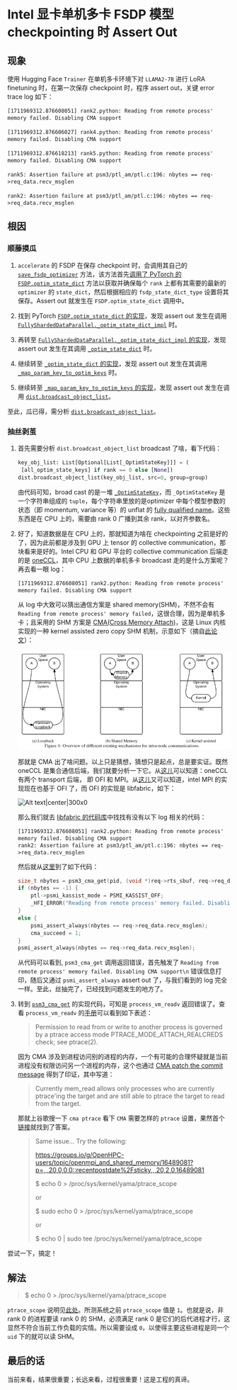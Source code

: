 # Intel 显卡单机多卡 FSDP 模型 checkpointing 时 Assert Out

## 现象

使用 Hugging Face `Trainer` 在单机多卡环境下对 `LLAMA2-7B` 进行 LoRA finetuning 时，在第一次保存 checkpoint 时，程序 assert out，关键 error trace log 如下：

```
[1711969312.876608051] rank2.python: Reading from remote process' memory failed. Disabling CMA support

[1711969312.876606027] rank4.python: Reading from remote process' memory failed. Disabling CMA support

[1711969312.876618213] rank5.python: Reading from remote process' memory failed. Disabling CMA support

rank5: Assertion failure at psm3/ptl_am/ptl.c:196: nbytes == req->req_data.recv_msglen

rank2: Assertion failure at psm3/ptl_am/ptl.c:196: nbytes == req->req_data.recv_msglen
```

## 根因

### 顺藤摸瓜

1.  `accelerate` 的 FSDP 在保存 checkpoint 时，会调用其自己的 [`save_fsdp_optimizer`](https://github.com/huggingface/accelerate/blob/c470a1336a7a2711f9903807a81a8fecf60cc1b2/src/accelerate/utils/fsdp_utils.py#L152) 方法，该方法首先[调用了 PyTorch 的 `FSDP.optim_state_dict`](https://github.com/huggingface/accelerate/blob/c470a1336a7a2711f9903807a81a8fecf60cc1b2/src/accelerate/utils/fsdp_utils.py#L157) 方法以获取并确保每个 `rank` 上都有其需要的最新的 `optimizer` 的 `state_dict`，然后根据相应的 `fsdp_state_dict_type` 设置将其保存。Assert out 就发生在 `FSDP.optim_state_dict` 调用中。

2. 找到 PyTorch [`FSDP.optim_state_dict` 的实现](https://github.com/pytorch/pytorch/blob/e3ac61587aa368c613ef01df1f328a396b64cd5d/torch/distributed/fsdp/fully_sharded_data_parallel.py#L1827)，发现 assert out 发生在调用 [`FullyShardedDataParallel._optim_state_dict_impl`](https://github.com/pytorch/pytorch/blob/e3ac61587aa368c613ef01df1f328a396b64cd5d/torch/distributed/fsdp/fully_sharded_data_parallel.py#L1827) 时。

3. 再转至 [`FullyShardedDataParallel._optim_state_dict_impl` 的实现](https://github.com/pytorch/pytorch/blob/e3ac61587aa368c613ef01df1f328a396b64cd5d/torch/distributed/fsdp/fully_sharded_data_parallel.py#L1211)，发现 assert out 发生在其调用 [`_optim_state_dict`](https://github.com/pytorch/pytorch/blob/e3ac61587aa368c613ef01df1f328a396b64cd5d/torch/distributed/fsdp/fully_sharded_data_parallel.py#L1211) 时。

4. 继续转至 [`_optim_state_dict` 的实现](https://github.com/pytorch/pytorch/blob/e3ac61587aa368c613ef01df1f328a396b64cd5d/torch/distributed/fsdp/_optim_utils.py#L1864)，发现 assert out 发生在其调用 [`_map_param_key_to_optim_keys`](https://github.com/pytorch/pytorch/blob/e3ac61587aa368c613ef01df1f328a396b64cd5d/torch/distributed/fsdp/_optim_utils.py#L1956) 时。

5. 继续转至 [`_map_param_key_to_optim_keys` 的实现](https://github.com/pytorch/pytorch/blob/e3ac61587aa368c613ef01df1f328a396b64cd5d/torch/distributed/fsdp/_optim_utils.py#L1189)，发现 assert out 发生在调用 [`dist.broadcast_object_list`](https://github.com/pytorch/pytorch/blob/e3ac61587aa368c613ef01df1f328a396b64cd5d/torch/distributed/fsdp/_optim_utils.py#L1241)。

至此，瓜已得，需分析 [`dist.broadcast_object_list`](https://github.com/pytorch/pytorch/blob/e3ac61587aa368c613ef01df1f328a396b64cd5d/torch/distributed/distributed_c10d.py#L2578)。

### 抽丝剥茧

1. 首先需要分析  `dist.broadcast_object_list` broadcast 了啥，看下代码：
    ``` python
	key_obj_list: List[Optional[List[_OptimStateKey]]] = (
     [all_optim_state_keys] if rank == 0 else [None])
	dist.broadcast_object_list(key_obj_list, src=0, group=group)
	```
	由代码可知，broad cast 的是一堆 [`_OptimStateKey`](https://github.com/pytorch/pytorch/blob/e3ac61587aa368c613ef01df1f328a396b64cd5d/torch/distributed/fsdp/_optim_utils.py#L117)，而 `_OptimStateKey` 是一个字符串组成的 `tuple`，每个字符串里放的是optimizer 中每个模型参数的状态（即 momentum, variance 等）的 unflat 的 [fully qualified name](https://en.wikipedia.org/wiki/Fully_qualified_name)。这些东西是在 CPU 上的，需要由 rank 0 广播到其余 rank，以对齐参数名。  

2. 好了，知道数据是在 CPU 上的，那就知道为啥在 checkpointing 之前是好的了，因为此前都是涉及到 GPU 上 tensor 的 collective communication，那块看来是好的。Intel CPU 和 GPU 平台的 collective communication 后端走的是 [oneCCL](https://github.com/oneapi-src/oneCCL)，其中 CPU 上数据的单机多卡 broadcast 走的是什么方案呢？再去看一眼 log：
	```
	[1711969312.876608051] rank2.python: Reading from remote process' memory failed. Disabling CMA support
	```
    从 log 中大致可以猜出通信方案是 shared memory(SHM)，不然不会有 `Reading from remote process' memory failed`，这很合理，因为是单机多卡；且采用的 SHM 方案是 [CMA(Cross Memory Attach)](https://git.kernel.org/pub/scm/linux/kernel/git/torvalds/linux.git/commit/?id=fcf634098c00dd9cd247447368495f0b79be12d1)，这是 Linux 内核实现的一种 kernel assisted zero copy SHM 机制，示意如下（摘自[此论文](https://www.researchgate.net/profile/Jerome-Vienne/publication/266659710_Benefits_of_Cross_Memory_Attach_for_MPI_libraries_on_HPC_Clusters/links/576955fc08ae3bf53d331892/Benefits-of-Cross-Memory-Attach-for-MPI-libraries-on-HPC-Clusters.pdf)）：

    ![Alt text|center](assets/xpu-fsdp-assert-out-debug/image-0.png)

    那就是 CMA 出了啥问题。以上只是猜想，猜想只是起点，总是要实证。既然 oneCCL 是集合通信后端，我们就要分析一下它。从[这儿](https://oneapi-src.github.io/oneCCL/env-variables.html)可以知道：oneCCL 有两个 transport 后端， 即 OFI 和 MPI。从[这儿](https://www.intel.com/content/www/us/en/developer/articles/technical/mpi-library-2019-over-libfabric.html)又可以知道，intel MPI 的实现现在也基于 OFI 了，而 OFI 的实现是 libfabric，如下：

	![Alt text|center|300x0](./1715322690592.png)

    那么我们就去 [libfabric 的代码库](https://github.com/ofiwg/libfabric)中找找有没有以下 log 相关的代码：

	```
	[1711969312.876608051] rank2.python: Reading from remote process' memory failed. Disabling CMA support
	rank2: Assertion failure at psm3/ptl_am/ptl.c:196: nbytes == req->req_data.recv_msglen
	```

    然后就从[这里](https://github.com/intel/eth-psm3-fi/blob/master/psm3/ptl_am/ptl.c#L200)到了如下代码：
	``` cpp
	size_t nbytes = psm3_cma_get(pid, (void *)req->rts_sbuf, req->req_data.buf, req->req_data.recv_msglen);
	if (nbytes == -1) {
		ptl->psmi_kassist_mode = PSMI_KASSIST_OFF;
		_HFI_ERROR("Reading from remote process' memory failed. Disabling CMA support\n");
	}
	else {
		psmi_assert_always(nbytes == req->req_data.recv_msglen);
		cma_succeed = 1;
	}
	psmi_assert_always(nbytes == req->req_data.recv_msglen);
	```
    从代码可以看到, `psm3_cma_get` 调用返回错误，首先触发了 `Reading from remote process' memory failed. Disabling CMA support\n` 错误信息打印，随后又通过 `psmi_assert_always` assert out 了，与我们看到的 log 完全一样。至此，丝抽完了，已经找到问题发生的地方了。

3. 转到 [`psm3_cma_get`](https://github.com/ofiwg/libfabric/blob/main/prov/psm3/psm3/ptl_am/cmarwu.c#L152) 的实现代码，可知是 `process_vm_readv` 返回错误了。查看 `process_vm_readv` 的[手册](https://man7.org/linux/man-pages/man2/process_vm_readv.2.html)可以看到如下表述：
    > Permission to read from or write to another process is governed by a ptrace access mode PTRACE_MODE_ATTACH_REALCREDS check; see ptrace(2).

	因为 CMA 涉及到进程访问别的进程的内存，一个有可能的合理怀疑就是当前进程没有权限访问另一个进程的内存，这个也通过 [CMA patch the commit message](https://git.kernel.org/pub/scm/linux/kernel/git/torvalds/linux.git/commit/?id=fcf634098c00dd9cd247447368495f0b79be12d1) 得到了印证，其中写道：
    > Currently mem_read allows only processes who are currently ptrace'ing the target and are still able to ptrace the target to read from the target.
 
    那就上谷歌搜一下 `cma ptrace` 看下 `CMA` 需要怎样的 `ptrace` 设置，果然首个[链接](https://github.com/microsoft/WSL/issues/3397)就找到了答案。
    > Same issue... Try the following:
    >
    > https://groups.io/g/OpenHPC-users/topic/openmpi_and_shared_memory/16489081?p=,,,20,0,0,0::recentpostdate%2Fsticky,,,20,2,0,16489081
    >
    > \$ echo 0 > /proc/sys/kernel/yama/ptrace_scope
    >
    > or
    >
    > \$ sudo echo 0 > /proc/sys/kernel/yama/ptrace_scope
    >
    > or
    >
    > $ echo 0 | sudo tee /proc/sys/kernel/yama/ptrace_scope

尝试一下，搞定！

## 解法

> $ echo 0 > /proc/sys/kernel/yama/ptrace_scope

`ptrace_scope` 说明见[此处](https://www.kernel.org/doc/Documentation/security/Yama.txt)。所测系统之前 `ptrace_scope` 值是 `1`。也就是说，非 rank 0 的进程要读 rank 0 的 SHM，必须满足 rank 0 是它们的后代进程才行，这显然不符合当前工作负载的实情。所以需要设成 `0`，以使得主要这些进程是同一个 `uid` 下的就可以读 SHM。

## 最后的话

当前来看，结果很重要；长远来看，过程很重要！这是工程的真谛。